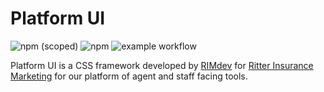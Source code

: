 # Platform UI

![npm (scoped)](https://img.shields.io/npm/v/%40ritterim/platform-ui?logo=npm)
![npm](https://img.shields.io/npm/dw/%40ritterim%2Fplatform-ui?logo=npm)
![example workflow](https://github.com/ritterim/platform-ui/actions/workflows/version-tag-build-master.yml/badge.svg)

Platform UI is a CSS framework developed by [RIMdev](https://rimdev.io) for [Ritter Insurance Marketing](https://ritterim.com) for our platform of agent and staff facing tools. 